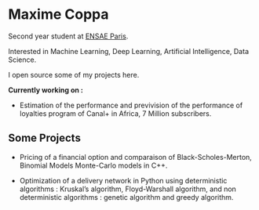 # Maxime Coppa 

Second year student at [ENSAE Paris](https://www.ensae.fr/en).

Interested in Machine Learning, Deep Learning, Artificial Intelligence, Data Science.

I open source some of my projects here.

__Currently working on :__

- Estimation of the performance and previvision of the performance of loyalties program of Canal+ in Africa, 7 Million subscribers.

## Some Projects

- Pricing of a financial option and comparaison of Black-Scholes-Merton, Binomial Models
Monte-Carlo models  in C++.

- Optimization of a delivery network in Python using deterministic algorithms : Kruskal’s algorithm, Floyd-Warshall algorithm,
and non deterministic algorithms : genetic algorithm and greedy algorithm.


